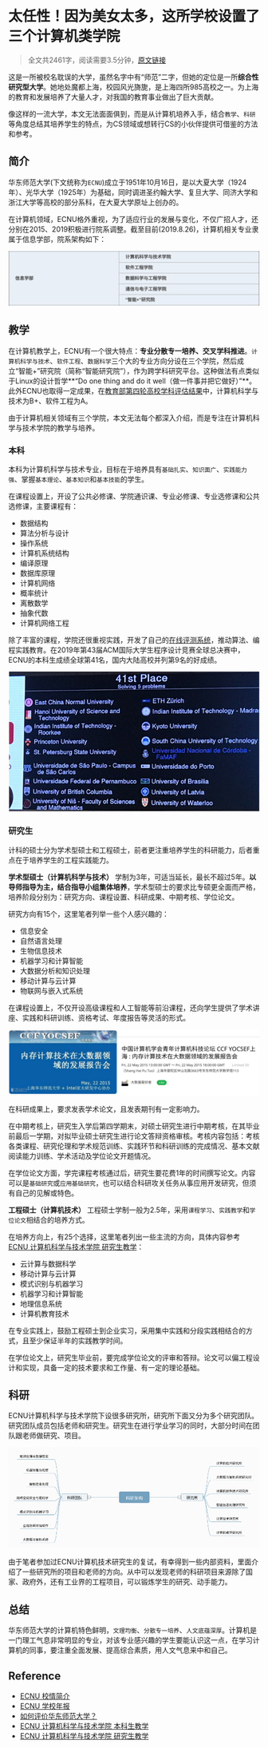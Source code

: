 # 太任性！因为美女太多，这所学校设置了三个计算机类学院
>全文共2461字，阅读需要3.5分钟，[原文链接](https://mp.weixin.qq.com/s/Oz7iNmWa_5vCHiHuRZOJ0Q)

这是一所被校名耽误的大学，虽然名字中有“师范”二字，但她的定位是一所**综合性研究型大学**。她地处魔都上海，校园风光旖旎，是上海四所985高校之一。为上海的教育和发展培养了大量人才，对我国的教育事业做出了巨大贡献。

像这样的一流大学，本文无法面面俱到，而是从计算机培养入手，结合`教学`、`科研`等角度总结其培养学生的特点，为CS领域或想转行CS的小伙伴提供可借鉴的方法和参考。

## 简介
华东师范大学(下文统称为`ECNU`)成立于1951年10月16日，是以大夏大学（1924年）、光华大学（1925年）为基础，同时调进圣约翰大学、复旦大学、同济大学和浙江大学等高校的部分系科，在大夏大学原址上创办的。

在计算机领域，ECNU格外重视，为了适应行业的发展与变化，不仅广招人才，还分别在2015、2019积极进行院系调整。截至目前(2019.8.26)，计算机相关专业隶属于信息学部，院系架构如下：

![](https://raw.githubusercontent.com/adolphlwq/osshub/master/oss/blog/2019/08/ecnu_arch.png)

## 教学
在计算机教学上，ECNU有一个很大特点：**专业分散专一培养、交叉学科推进**。`计算机科学与技术`、`软件工程`、`数据科学`三个大的专业方向分设在三个学院，然后成立“智能+”研究院（简称“智能研究院”），作为跨学科研究平台。这种做法有点类似于Linux的设计哲学**“Do one thing and do it well（做一件事并把它做好）”**。此外ECNU也取得一定成果，在[教育部第四轮高校学科评估结果](https://www.cdgdc.edu.cn/xwyyjsjyxx/xkpgjg/)中，计算机科学与技术为B+、软件工程为A。

由于计算机相关领域有三个学院，本文无法每个都深入介绍，而是专注在计算机科学与技术学院的教学与培养。

### 本科
本科为计算机科学与技术专业，目标在于培养具有`基础扎实`、`知识面广`、`实践能力强`、掌握`基本理论`、`基本知识`和`基本技能`的学生。

在课程设置上，开设了公共必修课、学院通识课、专业必修课、专业选修课和公共选修课，主要课程有：
- 数据结构
- 算法分析与设计
- 操作系统
- 计算机系统结构
- 编译原理
- 数据库原理
- 计算机网络
- 概率统计
- 离散数学
- 抽象代数
- 计算机网络工程

除了丰富的课程，学院还很重视实践，开发了自己的[在线评测系统](https://acm.ecnu.edu.cn/)，推动算法、编程实践教育。在2019年第43届ACM国际大学生程序设计竞赛全球总决赛中，ECNU的本科生成绩全球第41名，国内大陆高校并列第9名的好成绩。

![](https://raw.githubusercontent.com/adolphlwq/osshub/master/oss/blog/2019/08/ecnu_acm.png)

### 研究生
计科的硕士分为学术型硕士和工程硕士，前者更注重培养学生的科研能力，后者重点在于培养学生的工程实践能力。

**学术型硕士（计算机科学与技术）**
学制为3年，可适当延长，最长不超过5年。**以导师指导为主，结合指导小组集体培养**，学术型硕士的要求比专硕更全面而严格，培养阶段分别为：研究方向、课程设置、科研成果、中期考核、学位论文。

研究方向有15个，这里笔者列举一些个人感兴趣的：
- 信息安全
- 自然语言处理
- 生物信息技术
- 机器学习和计算智能
- 大数据分析和知识处理
- 移动计算与云计算
- 物联网与嵌入式系统

在课程设置上，不仅开设高级课程和人工智能等前沿课程，还向学生提供了学术讲座、实践和科研训练、资格考试、年度报告等灵活的形式。

![](https://raw.githubusercontent.com/adolphlwq/osshub/master/oss/blog/2019/08/ecnu_act.png)

在科研成果上，要求发表学术论文，且发表期刊有一定影响力。

在中期考核上，研究生入学后第四学期末，对硕士研究生进行中期考核，在其毕业前最后一学期，对拟毕业硕士研究生进行论文答辩资格审核。考核内容包括：考核各类课程、研究伦理和学术规范训练、实践环节和科研训练的完成情况、基本文献阅读能力训练、学术活动及学位论文开题情况。

在学位论文方面，学完课程考核通过后，研究生要花费1年的时间撰写论文。内容可以是`基础研究`或`应用基础研究`，也可以结合科研攻关任务从事应用开发研究，但须有自己的见解或特色。

**工程硕士（计算机技术）**
工程硕士学制一般为2.5年，采用`课程学习`、`实践教学`和`学位论文`相结合的培养方式。

在培养方向上，有25个选择，这里笔者列出一些主流的方向，具体内容参考[ECNU 计算机科学与技术学院 研究生教学](http://www.cs.ecnu.edu.cn/19819/list.htm)：
- 云计算与数据科学
- 移动计算与云计算
- 模式识别与机器学习
- 机器学习和计算智能
- 地理信息系统
- 计算机教育技术

在专业实践上，鼓励工程硕士到企业实习，采用集中实践和分段实践相结合的方式，且至少保证半年的实践教学时间。

在学位论文上，研究生毕业前，要完成学位论文的评审和答辩。论文可以偏工程设计和实现，具备一定的技术要求和工作量、有一定的理论基础。

## 科研
ECNU计算机科学与技术学院下设很多研究所，研究所下面又分为多个研究团队。研究团队成员包括老师和研究生。研究生在进行学业学习的同时，大部分时间在团队跟老师做研究、项目。

![](https://raw.githubusercontent.com/adolphlwq/osshub/master/oss/blog/2019/08/ecnu_cs_arch.png)

由于笔者参加过ECNU计算机技术研究生的复试，有幸得到一些内部资料，里面介绍了一些研究所的项目和老师的方向。从中可以发现老师的科研项目来源除了国家、政府外，还有工业界的工程项目，可以锻炼学生的研究、动手能力。

## 总结
华东师范大学的计算机特色鲜明，`文理均衡`、`分散专一培养`、`人文底蕴深厚`。计算机是一门理工气息非常明显的专业，对该专业感兴趣的学生要能认识这一点，在学习计算机的同事，要注重全面发展、提高综合素质，用人文气息来中和自己。

## Reference
- [ECNU 校情简介](https://www.ecnu.edu.cn/single/main.htm?page=ecnu)
- [ECNU 学校年报](http://www.u-office.ecnu.edu.cn/904/list.htm)
- [如何评价华东师范大学？](https://www.zhihu.com/question/23052326/answer/520304130)
- [ECNU 计算机科学与技术学院 本科生教学](http://www.cs.ecnu.edu.cn/19818/list.htm)
- [ECNU 计算机科学与技术学院 研究生教学](http://www.cs.ecnu.edu.cn/19819/list.htm)
